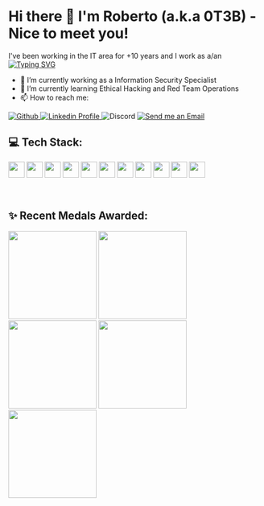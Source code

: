 # Hi there 👋 I'm Roberto (a.k.a 0T3B) - Nice to meet you!


I've been working in the IT area for +10 years and I work as a/an \
[![Typing SVG](https://readme-typing-svg.demolab.com?font=Fira+Code&weight=600&pause=1000&color=0074B8&random=false&width=435&lines=CyberSecurity+Specialist;Network+Engineer;IT+Infrastructure+Analyst;Cloud+Practioner;Hobby+programmer)](https://git.io/typing-svg)

- 🔭 I’m currently working as a Information Security Specialist
- 🌱 I’m currently learning Ethical Hacking and Red Team Operations
- 📫 How to reach me:
<p align="left">
  <a href="[https://github.com/0t3b2017](https://github.com/0t3b2017)">
    <img alt="Github" src="https://img.shields.io/badge/Github-white?style=flat-square&logo=github&logoColor=black&color=white">
  </a>
  <a href="https://linkedin.com/in/roberto-it/">
    <img alt="Linkedin Profile" src="https://img.shields.io/badge/Linkedin-white?style=flat-square&logo=linkedin&logoColor=blue">
  </a>
  <a hfref="https://discord.com/users/jcruz6499">
    <img alt="Discord" src="https://img.shields.io/badge/Discord-white?style=flat-square&logo=discord&logoColor=#993399">
  </a>
  <a href="mailto:roberto@h3b.com.br">
    <img alt="Send me an Email" src="https://img.shields.io/badge/Email-white?style=flat-square&logo=gmail">
  </a>
</p>

## 💻 Tech Stack:
<p align="left">
  <code><img height="32" width="32" src="https://cdn.simpleicons.org/python/1793D1" /></code>
  <code><img height="32" width="32" src="https://cdn.simpleicons.org/linux/1793D1" /></code>
  <code><img height="32" width="32" src="https://cdn.simpleicons.org/windows/1793D1" /></code>
  <code><img height="32" width="32" src="https://cdn.simpleicons.org/kalilinux/1793D1" /></code>
  <code><img height="32" width="32" src="https://cdn.simpleicons.org/amazonaws/1793D1" /></code>
  <code><img height="32" width="32" src="https://cdn.simpleicons.org/microsoftazure/1793D1" /></code>
  <code><img height="32" width="32" src="https://cdn.simpleicons.org/googlecloud/1793D1" /></code>
  <code><img height="32" width="32" src="https://cdn.simpleicons.org/maildotru/1793D1" /></code>
  <code><img height="32" width="32" src="https://cdn.simpleicons.org/elasticsearch/1793D1" /></code>
  <code><img height="32" width="32" src="https://cdn.simpleicons.org/logstash/1793D1" /></code>
  <code><img height="32" width="32" src="https://cdn.simpleicons.org/kibana/1793D1" /></code>
</p>
<br/>

## ✨ Recent Medals Awarded:

<p align="left">
  <img height="175" width="175" src="https://desecsecurity.com/academy/uploads/badges/skill_pentest_fundamentals_pro.png" />
  <img height="175" width="175" src="https://desecsecurity.com/academy/uploads/badges/network_analyst_pro.png" />
  <img height="175" width="175" src="https://desecsecurity.com/academy/uploads/badges/skill_scripting_programing_pro.png" />
  <img height="175" width="175" src="https://desecsecurity.com/academy/uploads/badges/skill_ctf_player_pro.png" />
  <img height="175" width="175" src="https://desecsecurity.com/academy/uploads/badges/skill_opensource_intelligence_pro.png" />

  
  
</p>


<!-- Social badges section -->
<!--
**0t3b2017/0t3b2017** is a  _special_ ✨ repository because its `README.md` (this file) appears on your GitHub profile.

Here are some ideas to get you started:


 ...
- 👯 I’m looking to collaborate on ...
- 🤔 I’m looking for help with ...
- 💬 Ask me about ...

- 😄 Pronouns: ...
- ⚡ Fun fact: ...
-->



<!--
**0t3b2017/0t3b2017** is a ✨ _special_ ✨ repository because its `README.md` (this file) appears on your GitHub profile.

Here are some ideas to get you started:

- 🔭 I’m currently working on ...
- 🌱 I’m currently learning ...
- 👯 I’m looking to collaborate on ...
- 🤔 I’m looking for help with ...
- 💬 Ask me about ...
- 📫 How to reach me: ...
- 😄 Pronouns: ...
- ⚡ Fun fact: ...
-->
